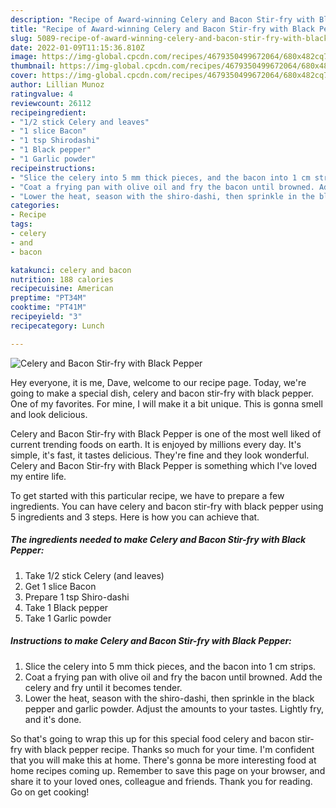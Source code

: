 ```yaml
---
description: "Recipe of Award-winning Celery and Bacon Stir-fry with Black Pepper"
title: "Recipe of Award-winning Celery and Bacon Stir-fry with Black Pepper"
slug: 5089-recipe-of-award-winning-celery-and-bacon-stir-fry-with-black-pepper
date: 2022-01-09T11:15:36.810Z
image: https://img-global.cpcdn.com/recipes/4679350499672064/680x482cq70/celery-and-bacon-stir-fry-with-black-pepper-recipe-main-photo.jpg
thumbnail: https://img-global.cpcdn.com/recipes/4679350499672064/680x482cq70/celery-and-bacon-stir-fry-with-black-pepper-recipe-main-photo.jpg
cover: https://img-global.cpcdn.com/recipes/4679350499672064/680x482cq70/celery-and-bacon-stir-fry-with-black-pepper-recipe-main-photo.jpg
author: Lillian Munoz
ratingvalue: 4
reviewcount: 26112
recipeingredient:
- "1/2 stick Celery and leaves"
- "1 slice Bacon"
- "1 tsp Shirodashi"
- "1 Black pepper"
- "1 Garlic powder"
recipeinstructions:
- "Slice the celery into 5 mm thick pieces, and the bacon into 1 cm strips."
- "Coat a frying pan with olive oil and fry the bacon until browned. Add the celery and fry until it becomes tender."
- "Lower the heat, season with the shiro-dashi, then sprinkle in the black pepper and garlic powder. Adjust the amounts to your tastes. Lightly fry, and it&#39;s done."
categories:
- Recipe
tags:
- celery
- and
- bacon

katakunci: celery and bacon 
nutrition: 188 calories
recipecuisine: American
preptime: "PT34M"
cooktime: "PT41M"
recipeyield: "3"
recipecategory: Lunch

---
```



![Celery and Bacon Stir-fry with Black Pepper](https://img-global.cpcdn.com/recipes/4679350499672064/680x482cq70/celery-and-bacon-stir-fry-with-black-pepper-recipe-main-photo.jpg)

Hey everyone, it is me, Dave, welcome to our recipe page. Today, we're going to make a special dish, celery and bacon stir-fry with black pepper. One of my favorites. For mine, I will make it a bit unique. This is gonna smell and look delicious.

Celery and Bacon Stir-fry with Black Pepper is one of the most well liked of current trending foods on earth. It is enjoyed by millions every day. It's simple, it's fast, it tastes delicious. They're fine and they look wonderful. Celery and Bacon Stir-fry with Black Pepper is something which I've loved my entire life.




To get started with this particular recipe, we have to prepare a few ingredients. You can have celery and bacon stir-fry with black pepper using 5 ingredients and 3 steps. Here is how you can achieve that.

<!--inarticleads1-->

##### The ingredients needed to make Celery and Bacon Stir-fry with Black Pepper:

1. Take 1/2 stick Celery (and leaves)
1. Get 1 slice Bacon
1. Prepare 1 tsp Shiro-dashi
1. Take 1 Black pepper
1. Take 1 Garlic powder




<!--inarticleads2-->

##### Instructions to make Celery and Bacon Stir-fry with Black Pepper:

1. Slice the celery into 5 mm thick pieces, and the bacon into 1 cm strips.
1. Coat a frying pan with olive oil and fry the bacon until browned. Add the celery and fry until it becomes tender.
1. Lower the heat, season with the shiro-dashi, then sprinkle in the black pepper and garlic powder. Adjust the amounts to your tastes. Lightly fry, and it&#39;s done.




So that's going to wrap this up for this special food celery and bacon stir-fry with black pepper recipe. Thanks so much for your time. I'm confident that you will make this at home. There's gonna be more interesting food at home recipes coming up. Remember to save this page on your browser, and share it to your loved ones, colleague and friends. Thank you for reading. Go on get cooking!

